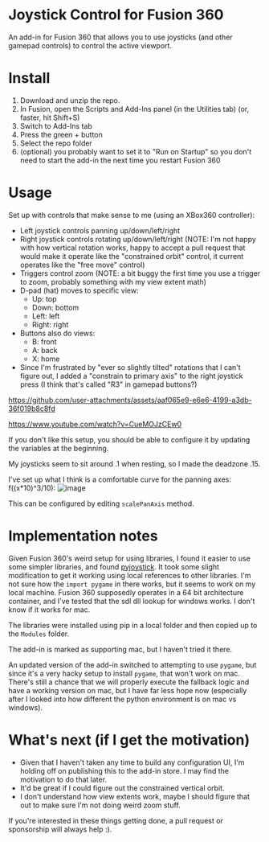 # Joystick Control for Fusion 360

An add-in for Fusion 360 that allows you to use joysticks (and other gamepad controls) to control the active viewport.

# Install

1. Download and unzip the repo.
2. In Fusion, open the Scripts and Add-Ins panel (in the Utilities tab) (or, faster, hit Shift+S)
3. Switch to Add-Ins tab
4. Press the green + button
5. Select the repo folder
6. (optional) you probably want to set it to "Run on Startup" so you don't need to start the add-in the next time you restart Fusion 360

# Usage

Set up with controls that make sense to me (using an XBox360 controller):
 - Left joystick controls panning up/down/left/right
 - Right joystick controls rotating up/down/left/right (NOTE: I'm not happy with how vertical rotation works, happy to accept a pull request that would make it operate like the "constrained orbit" control, it current operates like the "free move" control)
 - Triggers control zoom (NOTE: a bit buggy the first time you use a trigger to zoom, probably something with my view extent math)
 - D-pad (hat) moves to specific view:
   - Up: top
   - Down: bottom
   - Left: left
   - Right: right
 - Buttons also do views:
   - B: front
   - A: back
   - X: home
 - Since I'm frustrated by "ever so slightly tilted" rotations that I can't figure out, I added a "constrain to primary axis" to the right joystick press (I think that's called "R3" in gamepad buttons?)

https://github.com/user-attachments/assets/aaf065e9-e6e6-4199-a3db-36f019b8c8fd

https://www.youtube.com/watch?v=CueMOJzCEw0
  
If you don't like this setup, you should be able to configure it by updating the variables at the beginning.

My joysticks seem to sit around .1 when resting, so I made the deadzone .15.

I've set up what I think is a comfortable curve for the panning axes: f((x*10)^3/10): ![image](https://github.com/user-attachments/assets/0fcb9818-7a36-49ad-83e3-5b76f7aa17c7)

This can be configured by editing `scalePanAxis` method.

# Implementation notes

Given Fusion 360's weird setup for using libraries, I found it easier to use some simpler libraries, and found [pyjoystick](https://github.com/justengel/pyjoystick). It took some slight modification to get it working using local references to other libraries. I'm not sure how the `import pygame` in there works, but it seems to work on my local machine. Fusion 360 supposedly operates in a 64 bit architecture container, and I've tested that the sdl dll lookup for windows works. I don't know if it works for mac.

The libraries were installed using pip in a local folder and then copied up to the `Modules` folder.

The add-in is marked as supporting mac, but I haven't tried it there.

An updated version of the add-in switched to attempting to use `pygame`, but since it's a very hacky setup to install `pygame`, that won't work on mac. There's still a chance that we will properly execute the fallback logic and have a working version on mac, but I have far less hope now (especially after I looked into how different the python environment is on mac vs windows).

# What's next (if I get the motivation)

- Given that I haven't taken any time to build any configuration UI, I'm holding off on publishing this to the add-in store. I may find the motivation to do that later.
- It'd be great if I could figure out the constrained vertical orbit.
- I don't understand how view extents work, maybe I should figure that out to make sure I'm not doing weird zoom stuff.

If you're interested in these things getting done, a pull request or sponsorship will always help :).
